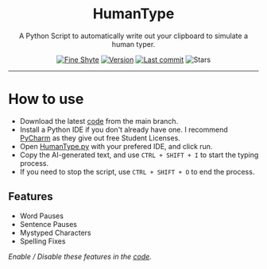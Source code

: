 <div align="center">
  <!-- Logo and Title -->
  <h1>HumanType</h1>
  <p>A Python Script to automatically write out your clipboard to simulate a human typer.</p>

  <!-- Fancy badges -->
  <a href="https://github.com/ryderjt"><img src="https://img.shields.io/badge/Fine%20Shyte-Yes-blue" alt="Fine Shyte"></a>
  <a href="https://github.com/ryderjt/HumanType/blob/main/HumanType.py"><img src="https://img.shields.io/badge/Version-v0.4-darkred" alt="Version"></a>
  <a href="https://github.com/ryderjt/HumanType/commits/master"><img src="https://img.shields.io/github/last-commit/ryderjt/humantype?logo=git" alt="Last commit"></a>
  <img src="https://img.shields.io/github/stars/ryderjt/humantype" alt="Stars">
</div>

<hr />

# How to use
- Download the latest [code](https://github.com/ryderjt/HumanType/blob/main/HumanType.py) from the main branch.
- Install a Python IDE if you don't already have one. I recommend [PyCharm](https://www.jetbrains.com/pycharm/) as they give out free Student Licenses.
- Open [HumanType.py](https://github.com/ryderjt/HumanType/blob/main/HumanType.py) with your prefered IDE, and click run.
- Copy the AI-generated text, and use `CTRL + SHIFT + I` to start the typing process.
- If you need to stop the script, use `CTRL + SHIFT + O` to end the process.

## Features
- Word Pauses
- Sentence Pauses
- Mystyped Characters
- Spelling Fixes

*Enable / Disable these features in the [code](https://github.com/ryderjt/HumanType/blob/main/HumanType.py).*
